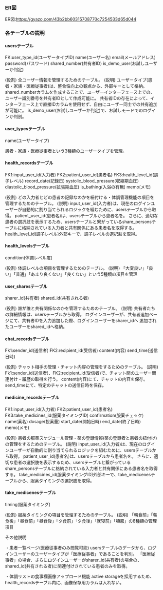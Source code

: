 ### ER図

ER図:https://gyazo.com/43b2bb60315708770c7254533d65d044

### 各テーブルの説明

#### usersテーブル
FK:user_type_id(ユーザータイプID)
   name(ユーザー名)
   email(メールアドレス)
   password(パスワード)
   shared_number(共有者ID)
   is_demo_user(お試しユーザーか判定)

(役割)
全ユーザー情報を管理するためのテーブル。
(説明)
ユーザータイプ(患者・家族・医療従事者)は、整合性向上の観点から、外部キーとして格納。
shared_numberカラムを作成することで、ユーザーインターフェース上での、ユーザー識別番号を共有者IDとして作成可能に。
共有者IDの存在によって、インターフェース上で直接IDカラムを使用せず、自由にユーザー同士での共有追加が可能に。
is_demo_user(お試しユーザーか判定)で、お試しモードでのログインか判別。

####  user_typesテーブル
name(ユーザータイプ)

患者・家族・医療従事者という3種類のユーザータイプを管理。

#### health_recordsテーブル
FK1:input_user_id(入力者)
FK2:patient_user_id(患者名)
FK3:health_level_id(調子レベル)
    record_date(記録日)
    systolic_blood_pressure(収縮期血圧)
    diastolic_blood_pressure(拡張期血圧)
    is_bathing(入浴の有無)
    memo(メモ)

(役割)
どの入力者とどの患者の記録なのかを紐付ける・体調管理機能の項目を管理するためのテーブル。
(説明)
input_user_id(入力者)は、現在のログインユーザーが自動的に割り当てられるロジックを組むために、usersテーブルから取得。
patient_user_id(患者名)は、usersテーブルから患者名を。
さらに、適切な患者の選択肢を表示するため、usersテーブルと繋がっているshare_personsテーブルに格納されている入力者と共有関係にある患者名を取得する。
health_level_id(調子レベル)外部キーで、調子レベルの選択肢を取得。


#### health_levelsテーブル
condition(体調レベル度)

(役割)
体調レベルの項目を管理するためのテーブル。
(説明)
「大変良い」「良い」「普通」「あまり良くない」「良くない」という5種類の項目を管理

#### user_sharesテーブル
sharer_id(共有者)
shared_id(共有される者)

(役割)
誰が誰と共有関係なのかを管理するためのテーブル。
(説明)
共有者たちの詳細情報は、usersテーブルから取得。
ログインユーザーが、共有者追加ページにて、共有者IDを入力追加した際、ログインユーザーをsharer_idへ
追加されたユーザーをshared_idへ格納。

#### chat_recordsテーブル
Fk1:sender_id(送信者)
FK2:recipient_id(受信者)
content(内容)
send_time(送信日時)

(役割)
チャット相手の管理・チャット内容の管理をするためのテーブル。
(説明)
Fk1:sender_id(送信者)、FK2:recipient_id(受信者)で、チャット間のユーザー関連付け・履歴の取得を行う。
content(内容)にて、チャットの内容を保存。
send_timeにて、特定のチャットの送信日時を保存。

#### medicine_recordsテーブル
FK1:input_user_id(入力者)
FK2:patient_user_id(患者名)
FK3:take_medicines_id(服薬タイミングID)
confirmation(服薬チェック)
name(薬名)
dosage(投薬量)
start_date(開始日時)
end_date(終了日時)
memo(メモ)

(役割)
患者の服薬スケジュール管理・薬の登録情報(薬の登録者と患者の紐付け)の管理をするためのテーブル。
(説明)
input_user_id(入力者)は、現在のログインユーザーが自動的に割り当てられるロジックを組むために、usersテーブルから取得。
patient_user_id(患者名)は、usersテーブルから患者名を。
さらに、適切な患者の選択肢を表示するため、usersテーブルと繋がっているshare_personsテーブルに格納されている入力者と共有関係にある患者名を取得する。
take_medicines_id(服薬タイミングID)外部キーで、take_medicenesテーブルから、服薬タイミングの選択肢を取得。

#### take_medicenesテーブル
timing(服薬タイミング)

(役割)
服薬タイミングの項目を管理するためのテーブル。
(説明)
「朝食前」「朝食後」「昼食前」「昼食後」「夕食前」「夕食後」「就寝前」「頓服」の8種類の管理項目


その他説明

・患者一覧ページ(医療従事者のみ閲覧可能)
usersテーブルのデータから、ログインユーザーのユーザータイプが「医療従事者」であることを判別。
「医療従事者」の場合、さらにログインユーザーがsharer_id(共有者)の場合の、shared_id(共有される者)に関連付けされている患者のみを取得。


・体調リストの食事欄画像アップロード機能
active storageを採用するため、health_recordsテーブル内に、画像保存用カラムは入れない。